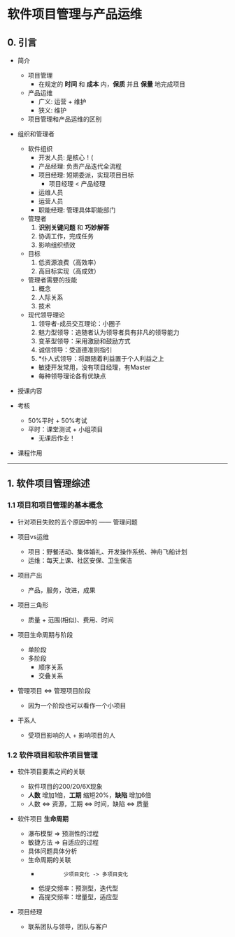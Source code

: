 # 软件项目管理与产品运维

## 0. 引言

* 简介
  * 项目管理
    * 在规定的 **时间** 和 **成本** 内，**保质** 并且 **保量** 地完成项目
  * 产品运维
    * 广义: 运营 + 维护
    * 狭义: 维护
  * 项目管理和产品运维的区别

* 组织和管理者
  * 软件组织
    * 开发人员: 是核心！(
    * 产品经理: 负责产品迭代全流程
    * 项目经理: 短期委派，实现项目目标
      * 项目经理 $<$ 产品经理
    * 运维人员
    * 运营人员
    * 职能经理: 管理具体职能部门
  * 管理者
    1. **识别关键问题** 和 **巧妙解答**
    2. 协调工作，完成任务
    3. 影响组织绩效
  * 目标
    1. 低资源浪费（高效率）
    2. 高目标实现（高成效）
  * 管理者需要的技能
    1. 概念
    2. 人际关系
    3. 技术
  * 现代领导理论
    1. 领导者-成员交互理论：小圈子
    2. 魅力型领导：追随者认为领导者具有非凡的领导能力
    3. 变革型领导：采用激励和鼓励方式
    4. 诚信领导：受道德准则指引
    5. *仆人式领导：将跟随着利益置于个人利益之上
      * 敏捷开发常用，没有项目经理，有Master
    * 每种领导理论各有优缺点

* 授课内容

* 考核
  * 50%平时 + 50%考试
  * 平时：课堂测试 + 小组项目
    * 无课后作业！

* 课程作用

***

## 1. 软件项目管理综述

### 1.1 项目和项目管理的基本概念

* 针对项目失败的五个原因中的 —— 管理问题

* 项目vs运维
  * 项目：野餐活动、集体婚礼、开发操作系统、神舟飞船计划
  * 运维：每天上课、社区安保、卫生保洁

* 项目产出
  * 产品，服务，改进，成果

* 项目三角形
  * 质量 + 范围(相似)、费用、时间

* 项目生命周期与阶段
  * 单阶段
  * 多阶段
    * 顺序关系
    * 交叠关系

* 管理项目 <=> 管理项目阶段
  * 因为一个阶段也可以看作一个小项目

* 干系人
  * 受项目影响的人 + 影响项目的人

### 1.2 软件项目和软件项目管理

* 软件项目要素之间的关联
  * 软件项目的200/20/6X现象
  * **人数** 增加1倍，**工期** 缩短20%，**缺陷** 增加6倍
  * 人数 <=> 资源，工期 <=> 时间，缺陷 <=> 质量

* 软件项目 **生命周期**
  * 瀑布模型 => 预测性的过程
  * 敏捷方法 => 自适应的过程
  * 具体问题具体分析
  * 生命周期的关联
    *             少项目变化 -> 多项目变化
    * 低提交频率：预测型，迭代型
    * 高提交频率：增量型，适应型

* 项目经理
  * 联系团队与领导，团队与客户

